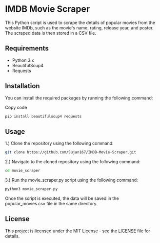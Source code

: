 # IMDB Movie Scraper
This Python script is used to scrape the details of popular movies from the website IMDb, such as the movie's name, rating, release year, and poster. The scraped data is then stored in a CSV file.

## Requirements
- Python 3.x
- BeautifulSoup4
- Requests

## Installation
You can install the required packages by running the following command:

Copy code
```bash
pip install beautifulsoup4 requests
```
## Usage
1.) Clone the repository using the following command:

```bash
git clone https://github.com/Sujan167/IMDB-Movie-Scraper.git
```
2.) Navigate to the cloned repository using the following command:

```bash
cd movie_scraper
```
3.) Run the movie_scraper.py script using the following command:

```bash
python3 movie_scraper.py
```
Once the script is executed, the data will be saved in the popular_movies.csv file in the same directory.

## License
This project is licensed under the MIT License - see the [LICENSE](https://choosealicense.com/licenses/mit/) file for details.